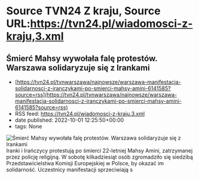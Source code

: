 # Source TVN24 Z kraju, Source URL:https://tvn24.pl/wiadomosci-z-kraju,3.xml

## Śmierć Mahsy wywołała falę protestów. Warszawa solidaryzuje się z Irankami
 - [https://tvn24.pl/tvnwarszawa/najnowsze/warszawa-manifestacja-solidarnosci-z-iranczykami-po-smierci-mahsy-amini-6141585?source=rss](https://tvn24.pl/tvnwarszawa/najnowsze/warszawa-manifestacja-solidarnosci-z-iranczykami-po-smierci-mahsy-amini-6141585?source=rss)
 - RSS feed: https://tvn24.pl/wiadomosci-z-kraju,3.xml
 - date published: 2022-10-01 12:25:50+00:00
 - tags: None

<img alt="Śmierć Mahsy wywołała falę protestów. Warszawa solidaryzuje się z Irankami" src="https://tvn24.pl/tvnwarszawa/najnowsze/cdn-zdjecie-bbqxqt-manifestacja-solidarnosci-z-iranczykami-6141640/alternates/LANDSCAPE_1280" />
    Iranki i Irańczycy protestują po śmierci 22-letniej Mahsy Amini, zatrzymanej przez policję religijną. W sobotę kilkadziesiąt osób zgromadziło się siedzibą Przedstawicielstwa Komisji Europejskiej w Polsce, by okazać im solidarność. Uczestnicy manifestacji sprzeciwiają s
